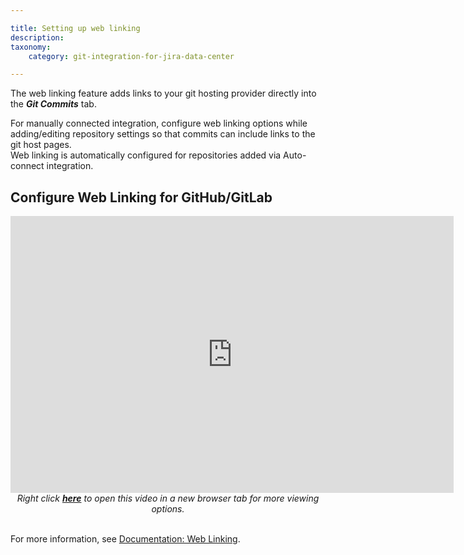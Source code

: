 ```yaml
---

title: Setting up web linking
description:
taxonomy:
    category: git-integration-for-jira-data-center

---
```


The web linking feature adds links to your git hosting provider directly into the _**Git Commits**_ tab.

<div class="bbb-callout bbb--info">
    <div class="irow">
    <div class="ilogobox">
        <span class="logoimg"></span>
    </div>
    <div class="imsgbox">
        For manually connected integration, configure web linking options while adding/editing repository settings so that commits can include links to the git host pages.
    </div>
    </div>
</div>

<div class="bbb-callout bbb--tip">
    <div class="irow">
    <div class="ilogobox">
        <span class="logoimg"></span>
    </div>
    <div class="imsgbox">
        Web linking is automatically configured for repositories added via Auto-connect integration.
    </div>
    </div>
</div>

## Configure Web Linking for GitHub/GitLab

<div class='embed-container embed-container--16-9'>
    <iframe width='709' height='443' src='https://fast.wistia.com/embed/iframe/zfxfemq7z8?videoFoam=true' frameborder='0' allowfullscreen ></iframe>
</div>

<div align='center'>
    <i>Right click <a href='https://bigbrassband.wistia.com/medias/zfxfemq7z8'><b>here</b></a> to open this video in a new browser tab for more viewing options.</i>
</div>

<br>

For more information, see [Documentation: Web Linking](/git-integration-for-jira-self-managed/Web-linking).

